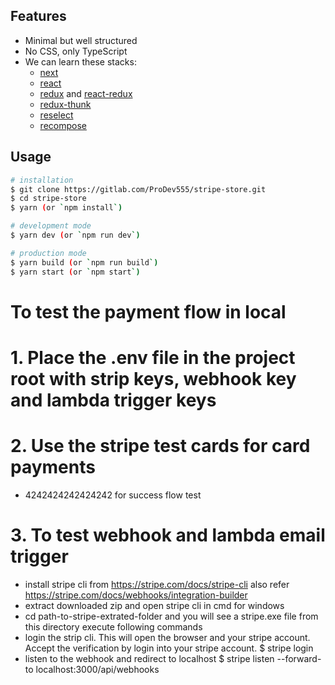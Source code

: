 ## Features

- Minimal but well structured
- No CSS, only TypeScript
- We can learn these stacks:
  - [next](https://npm.im/next)
  - [react](https://npm.im/react)
  - [redux](https://npm.im/redux) and [react-redux](https://npm.im/react-redux)
  - [redux-thunk](https://npm.im/redux-thunk)
  - [reselect](https://npm.im/reselect)
  - [recompose](https://npm.im/recompose)

## Usage

```bash
# installation
$ git clone https://gitlab.com/ProDev555/stripe-store.git
$ cd stripe-store
$ yarn (or `npm install`)

# development mode
$ yarn dev (or `npm run dev`)

# production mode
$ yarn build (or `npm run build`)
$ yarn start (or `npm start`)
```

# To test the payment flow in local

# 1. Place the .env file in the project root with strip keys, webhook key and lambda trigger keys
# 2. Use the stripe test cards for card payments
- 4242424242424242  for success flow test
# 3. To test webhook and lambda email trigger
  - install stripe cli from https://stripe.com/docs/stripe-cli also refer https://stripe.com/docs/webhooks/integration-builder
  - extract downloaded zip and open stripe cli in cmd for windows
  - cd path-to-stripe-extrated-folder and you will see a stripe.exe file from this directory execute following commands
  - login the strip cli. This will open the browser and your stripe account. Accept the verification by login into your stripe account.
   $ stripe login
  - listen to the webhook and redirect to localhost
   $ stripe listen --forward-to localhost:3000/api/webhooks
   